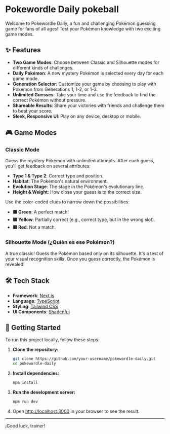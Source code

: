 # Pokewordle Daily  pokeball

Welcome to Pokewordle Daily, a fun and challenging Pokémon guessing game for fans of all ages! Test your Pokémon knowledge with two exciting game modes.

## ✨ Features

-   **Two Game Modes**: Choose between Classic and Silhouette modes for different kinds of challenges.
-   **Daily Pokémon**: A new mystery Pokémon is selected every day for each game mode.
-   **Generation Selector**: Customize your game by choosing to play with Pokémon from Generations 1, 1-2, or 1-3.
-   **Unlimited Guesses**: Take your time and use the feedback to find the correct Pokémon without pressure.
-   **Shareable Results**: Share your victories with friends and challenge them to beat your score.
-   **Sleek, Responsive UI**: Play on any device, desktop or mobile.

## 🎮 Game Modes

### Classic Mode

Guess the mystery Pokémon with unlimited attempts. After each guess, you'll get feedback on several attributes:

-   **Type 1 & Type 2**: Correct type and position.
-   **Habitat**: The Pokémon's natural environment.
-   **Evolution Stage**: The stage in the Pokémon's evolutionary line.
-   **Height & Weight**: How close your guess is to the correct size.

Use the color-coded clues to narrow down the possibilities:
-   **🟩 Green**: A perfect match!
-   **🟨 Yellow**: Partially correct (e.g., correct type, but in the wrong slot).
-   **🟥 Red**: Not a match.

### Silhouette Mode (¿Quién es ese Pokémon?)

A true classic! Guess the Pokémon based only on its silhouette. It's a test of your visual recognition skills. Once you guess correctly, the Pokémon is revealed!

## 🛠️ Tech Stack

-   **Framework**: [Next.js](https://nextjs.org/)
-   **Language**: [TypeScript](https://www.typescriptlang.org/)
-   **Styling**: [Tailwind CSS](https://tailwindcss.com/)
-   **UI Components**: [Shadcn/ui](https://ui.shadcn.com/)

## 🚀 Getting Started

To run this project locally, follow these steps:

1.  **Clone the repository:**
    ```bash
    git clone https://github.com/your-username/pokewordle-daily.git
    cd pokewordle-daily
    ```

2.  **Install dependencies:**
    ```bash
    npm install
    ```

3.  **Run the development server:**
    ```bash
    npm run dev
    ```

4.  Open [http://localhost:3000](http://localhost:3000) in your browser to see the result.

---

¡Good luck, trainer!
